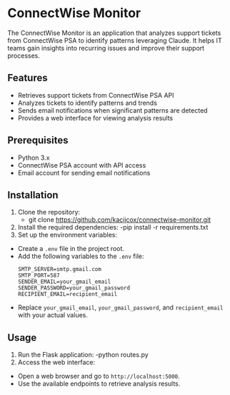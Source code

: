 # ConnectWise Monitor

The ConnectWise Monitor is an application that analyzes support tickets from ConnectWise PSA to identify patterns leveraging Claude. It helps IT teams gain insights into recurring issues and improve their support processes.

## Features

- Retrieves support tickets from ConnectWise PSA API
- Analyzes tickets to identify patterns and trends
- Sends email notifications when significant patterns are detected
- Provides a web interface for viewing analysis results
  

## Prerequisites

- Python 3.x
- ConnectWise PSA account with API access
- Email account for sending email notifications

## Installation

1. Clone the repository:
   - git clone https://github.com/kacijcox/connectwise-monitor.git
2. Install the required dependencies:
   -pip install -r requirements.txt
3. Set up the environment variables:
- Create a `.env` file in the project root.
- Add the following variables to the `.env` file:
  ```
  SMTP_SERVER=smtp.gmail.com
  SMTP_PORT=587
  SENDER_EMAIL=your_gmail_email
  SENDER_PASSWORD=your_gmail_password
  RECIPIENT_EMAIL=recipient_email
  ```
- Replace `your_gmail_email`, `your_gmail_password`, and `recipient_email` with your actual values.

## Usage

1. Run the Flask application:
   -python routes.py
2. Access the web interface:
- Open a web browser and go to `http://localhost:5000`.
- Use the available endpoints to retrieve analysis results.
